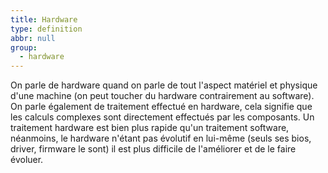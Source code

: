 ```yaml
---
title: Hardware
type: definition
abbr: null
group:
  - hardware
---
```

On parle de hardware quand on parle de tout l'aspect matériel et physique d'une machine (on peut toucher du hardware contrairement au software). On parle également de traitement effectué en hardware, cela signifie que les calculs complexes sont directement effectués par les composants. Un traitement hardware est bien plus rapide qu'un traitement software, néanmoins, le hardware n'étant pas évolutif en lui-même (seuls ses bios, driver, firmware le sont) il est plus difficile de l'améliorer et de le faire évoluer.
